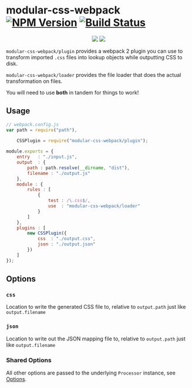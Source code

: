 modular-css-webpack [![NPM Version](https://img.shields.io/npm/v/modular-css-webpack.svg)](https://www.npmjs.com/package/modular-css-webpack) [![Build Status](https://img.shields.io/travis/tivac/modular-css/master.svg)](https://travis-ci.org/tivac/modular-css)
===========
<p align="center">
    <a href="https://www.npmjs.com/package/modular-css-webpack" alt="NPM License"><img src="https://img.shields.io/npm/l/modular-css-webpack.svg" /></a>
    <a href="https://www.npmjs.com/package/modular-css-webpack" alt="NPM Downloads"><img src="https://img.shields.io/npm/dm/modular-css-webpack.svg" /></a>
</p>

`modular-css-webpack/plugin` provides a webpack 2 plugin you can use to transform imported `.css` files into lookup objects while outputting CSS to disk.

`modular-css-webpack/loader` provides the file loader that does the actual transformation on files.

You will need to use **both** in tandem for things to work!

## Usage

```js
// webpack.config.js
var path = require("path"),
    
    CSSPlugin = require("modular-css-webpack/plugin");

module.exports = {
    entry   : "./input.js",
    output  : {
        path : path.resolve(__dirname, "dist"),
        filename : "./output.js"
    },
    module : {
        rules : [
            {
                test : /\.css$/,
                use  : "modular-css-webpack/loader"
            }
        ]
    },
    plugins : [
        new CSSPlugin({
            css  : "./output.css",
            json : "./output.json"
        })
    ]
});
```

## Options

### `css`

Location to write the generated CSS file to, relative to `output.path` just like `output.filename`

### `json`

Location to write out the JSON mapping file to, relative to `output.path` just like `output.filename`

### Shared Options

All other options are passed to the underlying `Processor` instance, see [Options](https://github.com/tivac/modular-css/blob/master/docs/api.md#processor-options).

